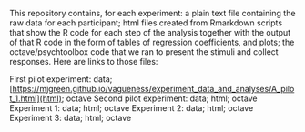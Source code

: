 This repository contains, for each experiment: a plain text file containing the raw data for each participant; html files created from Rmarkdown scripts that show the R code for each step of the analysis together with the output of that R code in the form of tables of regression coefficients, and plots; the octave/psychtoolbox code that we ran to present the stimuli and collect responses. Here are links to those files:

First pilot experiment: data; [https://mjgreen.github.io/vagueness/experiment_data_and_analyses/A_pilot_1.html](html); octave
Second pilot experiment: data; html; octave
Experiment 1: data; html; octave
Experiment 2: data; html; octave
Experiment 3: data; html; octave
